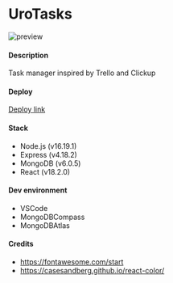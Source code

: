# UroTasks
![preview](https://github.com/elc1090/project3-urotasks/assets/78169543/ef674720-4f38-433f-b05a-3842e4576ebf)

#### Description
Task manager inspired by Trello and Clickup

#### Deploy
[Deploy link](https://urotasks.onrender.com/)

#### Stack
- Node.js (v16.19.1)
- Express (v4.18.2)
- MongoDB (v6.0.5)
- React (v18.2.0)

#### Dev environment
- VSCode
- MongoDBCompass
- MongoDBAtlas

#### Credits
- https://fontawesome.com/start
- https://casesandberg.github.io/react-color/
